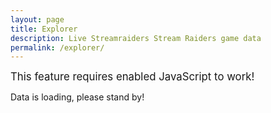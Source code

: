 ```yaml
---
layout: page
title: Explorer
description: Live Streamraiders Stream Raiders game data
permalink: /explorer/
---
```

<style>
  details {
    border: solid 1px gray;
    padding-left: 10px;
    border-radius: 10px;
    padding-right: 10px;
    padding-top: 5px;
    padding-bottom: 5px;
    user-select: none;
  }
</style>

<noscript style="font-size:larger">This feature requires enabled JavaScript to work!</noscript>

<div id="data">Data is loading, please stand by!</div>

<script type="text/javascript">
(function() {
	const commands = ['banViolators', 'stopHarassment', 'enforceGuidelines', 'fire_ctv_river']
	fetch('https://www.streamraiders.com/api/game/?cn=' + commands[(Math.random() * commands.length) | 0], {method: 'POST'}).then((response) => response.json()).then((data) => {fetch(data.info.dataPath, {method: 'GET'}).then((datafile) => datafile.json()).then((datainfo) => parseData(datainfo.sheets, data.info.clientVersion + ' | ' + data.info.version + ' | ' + data.info.dataVersion, data.info.serverTime)).catch((error) => alert('Postload error: ' + error))}).catch((error) => alert('Preload error: ' + error))
})();
function parseData(dictdata, version, serverTime) {
	const target = document.querySelector("#data");
	target.innerHTML = "";
	const notice = document.createElement("p");
	notice.style.fontSize = "x-large";
	notice.innerHTML = "Note: We do <b>NOT</b> host this data. By staying on this page you are personally datamining using your own browser. If you do not wish to do so - navigate from this page immediately!";
	target.appendChild(notice);
	const information = document.createElement("p");
	information.style.fontSize = "x-small";
	information.style.textAlign = "right";
	information.innerText = "Version: " + version + " Server time: " + serverTime;
	target.appendChild(information);
	const postscript = document.createElement("p");
	postscript.innerHTML = "P.S.: Ctrl+F works best in Chromium-based browsers.<br/>Changes omitted from the published patch notes:<ul><li><b>0.52.0/0.213.0</b>: Removed 'Total participants' number from the captain information during search so that players will not be able to tell, which captain is small or large.</li></ul>";
	target.appendChild(postscript);
	Object.entries(dictdata).forEach(entry => {
		const details = document.createElement("details");
		const summary = document.createElement("summary");
		summary.innerText = entry[0]; // key
		details.appendChild(summary);
		if (typeof entry[1] === "object") {
			parseDictMember(entry[1], details, entry[0])
		}
		else{
			const text = document.createTextNode(entry[1]); // value
			details.appendChild(text);
		}
		target.appendChild(details);
	});
}
function parseDictMember(dictdata, target, element) {
	Object.entries(dictdata).forEach(entry => {
		var text = '"' + entry[0] + '":'
		if (typeof entry[1] === "object") {
			text += '\n' + parseDictLeaf(entry[1])
		}
		else{
			text += ' ' + entry[1]; // value
		}
		const member = document.createElement("p");
		member.innerText = text;
		member.style.whiteSpace = "pre-wrap";
		target.appendChild(member);
	});
}
function parseDictLeaf(dictdata) {
	return Object.entries(dictdata).map(entry => '  ' + entry[0] + ': ' + JSON.stringify(entry[1], null, 2)).join('\n');
}
</script>
